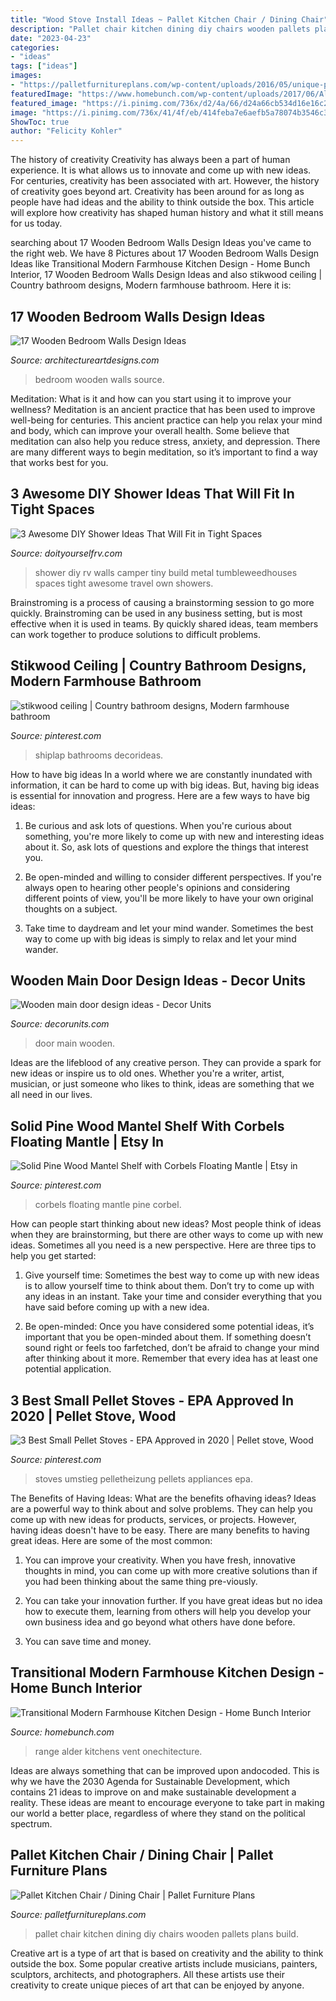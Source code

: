 ```yaml
---
title: "Wood Stove Install Ideas ~ Pallet Kitchen Chair / Dining Chair"
description: "Pallet chair kitchen dining diy chairs wooden pallets plans build"
date: "2023-04-23"
categories:
- "ideas"
tags: ["ideas"]
images:
- "https://palletfurnitureplans.com/wp-content/uploads/2016/05/unique-pallet-kitchen-or-dining-chairs.jpg"
featuredImage: "https://www.homebunch.com/wp-content/uploads/2017/06/Alder-Kitchen-Hood.-Farmhouse-kitchnen-hood.-Farmhouse-kitchen-with-Alder-hood.-Alder-hood-kitchenhood-Alderhood-alderkitchenhood-farmhousekitchen.jpg"
featured_image: "https://i.pinimg.com/736x/d2/4a/66/d24a66cb534d16e16c2bd1706c0bcaf6.jpg"
image: "https://i.pinimg.com/736x/41/4f/eb/414feba7e6aefb5a78074b3546c3c42a.jpg"
ShowToc: true
author: "Felicity Kohler"
---
```



The history of creativity
Creativity has always been a part of human experience. It is what allows us to innovate and come up with new ideas. For centuries, creativity has been associated with art. However, the history of creativity goes beyond art. Creativity has been around for as long as people have had ideas and the ability to think outside the box. This article will explore how creativity has shaped human history and what it still means for us today.

	

		
searching about 17 Wooden Bedroom Walls Design Ideas you've came to the right web. We have 8 Pictures about 17 Wooden Bedroom Walls Design Ideas like Transitional Modern Farmhouse Kitchen Design - Home Bunch Interior, 17 Wooden Bedroom Walls Design Ideas and also stikwood ceiling | Country bathroom designs, Modern farmhouse bathroom. Here it is:
		
    
## 17 Wooden Bedroom Walls Design Ideas

<img loading=lazy src="https://www.architectureartdesigns.com/wp-content/uploads/2015/02/1440-630x421.jpg" onerror="this.onerror=null;this.src='https://tse3.mm.bing.net/th?id=OIP.qoSFblu1oQy55iDJBVwwnQHaE8&amp;pid=15.1';" alt="17 Wooden Bedroom Walls Design Ideas">

_Source: architectureartdesigns.com_

>bedroom wooden walls source. 

	

Meditation: What is it and how can you start using it to improve your wellness?
Meditation is an ancient practice that has been used to improve well-being for centuries. This ancient practice can help you relax your mind and body, which can improve your overall health. Some believe that meditation can also help you reduce stress, anxiety, and depression. There are many different ways to begin meditation, so it’s important to find a way that works best for you.

    
## 3 Awesome DIY Shower Ideas That Will Fit In Tight Spaces

<img loading=lazy src="http://cdn.doityourselfrv.com/wp-content/uploads/2015/09/THGJ_Shower_-_0001_grande.jpg" onerror="this.onerror=null;this.src='https://tse2.mm.bing.net/th?id=OIP.y8pjHqpsWiGgkfQP2LAhgQHaLF&amp;pid=15.1';" alt="3 Awesome DIY Shower Ideas That Will Fit in Tight Spaces">

_Source: doityourselfrv.com_

>shower diy rv walls camper tiny build metal tumbleweedhouses spaces tight awesome travel own showers. 

	

Brainstroming is a process of causing a brainstorming session to go more quickly. Brainstroming can be used in any business setting, but is most effective when it is used in teams. By quickly shared ideas, team members can work together to produce solutions to difficult problems.

    
## Stikwood Ceiling | Country Bathroom Designs, Modern Farmhouse Bathroom

<img loading=lazy src="https://i.pinimg.com/736x/41/4f/eb/414feba7e6aefb5a78074b3546c3c42a.jpg" onerror="this.onerror=null;this.src='https://tse2.mm.bing.net/th?id=OIP.3R1PnyCAh7v60CykgjFx4wHaLH&amp;pid=15.1';" alt="stikwood ceiling | Country bathroom designs, Modern farmhouse bathroom">

_Source: pinterest.com_

>shiplap bathrooms decorideas. 

	

How to have big ideas
In a world where we are constantly inundated with information, it can be hard to come up with big ideas. But, having big ideas is essential for innovation and progress. Here are a few ways to have big ideas:
1) Be curious and ask lots of questions. When you're curious about something, you're more likely to come up with new and interesting ideas about it. So, ask lots of questions and explore the things that interest you.

2) Be open-minded and willing to consider different perspectives. If you're always open to hearing other people's opinions and considering different points of view, you'll be more likely to have your own original thoughts on a subject.

3) Take time to daydream and let your mind wander. Sometimes the best way to come up with big ideas is simply to relax and let your mind wander.

    
## Wooden Main Door Design Ideas - Decor Units

<img loading=lazy src="https://2.bp.blogspot.com/-S_pfrEwVRf0/WchADsyCRBI/AAAAAAAA66Y/wunRb9VodtoxQn2J9lnkBMB7_QERP__bgCLcBGAs/s1600/15.jpg" onerror="this.onerror=null;this.src='https://tse2.mm.bing.net/th?id=OIP.0FzrS5UJSR-wwPzyf7o3QgHaLT&amp;pid=15.1';" alt="Wooden main door design ideas - Decor Units">

_Source: decorunits.com_

>door main wooden. 

	

Ideas are the lifeblood of any creative person. They can provide a spark for new ideas or inspire us to old ones. Whether you're a writer, artist, musician, or just someone who likes to think, ideas are something that we all need in our lives.

    
## Solid Pine Wood Mantel Shelf With Corbels Floating Mantle | Etsy In

<img loading=lazy src="https://i.pinimg.com/736x/d2/4a/66/d24a66cb534d16e16c2bd1706c0bcaf6.jpg" onerror="this.onerror=null;this.src='https://tse4.mm.bing.net/th?id=OIP.rynQVidOVruiocY3JodSaQHaHa&amp;pid=15.1';" alt="Solid Pine Wood Mantel Shelf with Corbels Floating Mantle | Etsy in">

_Source: pinterest.com_

>corbels floating mantle pine corbel. 

	

How can people start thinking about new ideas?
Most people think of ideas when they are brainstorming, but there are other ways to come up with new ideas. Sometimes all you need is a new perspective. Here are three tips to help you get started: 
1. Give yourself time: Sometimes the best way to come up with new ideas is to allow yourself time to think about them. Don’t try to come up with any ideas in an instant. Take your time and consider everything that you have said before coming up with a new idea. 

2. Be open-minded: Once you have considered some potential ideas, it’s important that you be open-minded about them. If something doesn’t sound right or feels too farfetched, don’t be afraid to change your mind after thinking about it more. Remember that every idea has at least one potential application.

    
## 3 Best Small Pellet Stoves - EPA Approved In 2020 | Pellet Stove, Wood

<img loading=lazy src="https://i.pinimg.com/736x/c7/3f/ff/c73fff0e4abf8564f2993dddccf7e56d.jpg" onerror="this.onerror=null;this.src='https://tse3.mm.bing.net/th?id=OIP.CeHyigJs_EoqhHCm1pMnpwHaKu&amp;pid=15.1';" alt="3 Best Small Pellet Stoves - EPA Approved in 2020 | Pellet stove, Wood">

_Source: pinterest.com_

>stoves umstieg pelletheizung pellets appliances epa. 

	

The Benefits of Having Ideas: What are the benefits ofhaving ideas?
Ideas are a powerful way to think about and solve problems. They can help you come up with new ideas for products, services, or projects. However, having ideas doesn't have to be easy. There are many benefits to having great ideas. Here are some of the most common:
1) You can improve your creativity. When you have fresh, innovative thoughts in mind, you can come up with more creative solutions than if you had been thinking about the same thing pre-viously.

2) You can take your innovation further. If you have great ideas but no idea how to execute them, learning from others will help you develop your own business idea and go beyond what others have done before.

3) You can save time and money.

    
## Transitional Modern Farmhouse Kitchen Design - Home Bunch Interior

<img loading=lazy src="https://www.homebunch.com/wp-content/uploads/2017/06/Alder-Kitchen-Hood.-Farmhouse-kitchnen-hood.-Farmhouse-kitchen-with-Alder-hood.-Alder-hood-kitchenhood-Alderhood-alderkitchenhood-farmhousekitchen.jpg" onerror="this.onerror=null;this.src='https://tse1.mm.bing.net/th?id=OIP.ZXK_dEu0M7-rNFAZ1dVpLQHaK0&amp;pid=15.1';" alt="Transitional Modern Farmhouse Kitchen Design - Home Bunch Interior">

_Source: homebunch.com_

>range alder kitchens vent onechitecture. 

	

Ideas are always something that can be improved upon andocoded. This is why we have the 2030 Agenda for Sustainable Development, which contains 21 ideas to improve on and make sustainable development a reality. These ideas are meant to encourage everyone to take part in making our world a better place, regardless of where they stand on the political spectrum.

    
## Pallet Kitchen Chair / Dining Chair | Pallet Furniture Plans

<img loading=lazy src="https://palletfurnitureplans.com/wp-content/uploads/2016/05/unique-pallet-kitchen-or-dining-chairs.jpg" onerror="this.onerror=null;this.src='https://tse4.mm.bing.net/th?id=OIP.a5BRxsJR-ofy3l2blfS2GAHaJ3&amp;pid=15.1';" alt="Pallet Kitchen Chair / Dining Chair | Pallet Furniture Plans">

_Source: palletfurnitureplans.com_

>pallet chair kitchen dining diy chairs wooden pallets plans build. 

	

Creative art is a type of art that is based on creativity and the ability to think outside the box. Some popular creative artists include musicians, painters, sculptors, architects, and photographers. All these artists use their creativity to create unique pieces of art that can be enjoyed by anyone.

